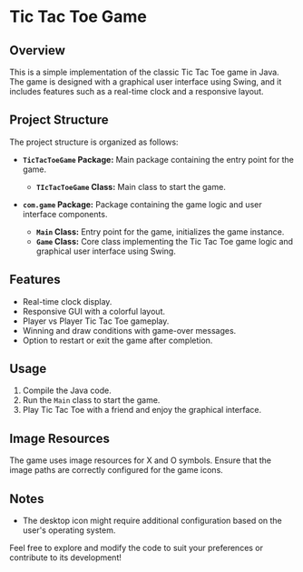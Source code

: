 # Tic Tac Toe Game

## Overview

This is a simple implementation of the classic Tic Tac Toe game in Java. The game is designed with a graphical user interface using Swing, and it includes features such as a real-time clock and a responsive layout.

## Project Structure

The project structure is organized as follows:

- **`TicTacToeGame` Package:** Main package containing the entry point for the game.
  - **`TIcTacToeGame` Class:** Main class to start the game.
  
- **`com.game` Package:** Package containing the game logic and user interface components.
  - **`Main` Class:** Entry point for the game, initializes the game instance.
  - **`Game` Class:** Core class implementing the Tic Tac Toe game logic and graphical user interface using Swing.

## Features

- Real-time clock display.
- Responsive GUI with a colorful layout.
- Player vs Player Tic Tac Toe gameplay.
- Winning and draw conditions with game-over messages.
- Option to restart or exit the game after completion.

## Usage

1. Compile the Java code.
2. Run the `Main` class to start the game.
3. Play Tic Tac Toe with a friend and enjoy the graphical interface.

## Image Resources

The game uses image resources for X and O symbols. Ensure that the image paths are correctly configured for the game icons.

## Notes

- The desktop icon might require additional configuration based on the user's operating system.

Feel free to explore and modify the code to suit your preferences or contribute to its development!
